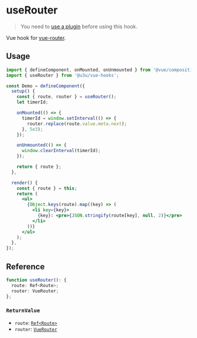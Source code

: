 # useRouter

> You need to [use a plugin](https://github.com/u3u/vue-hooks#usage) before using this hook.

Vue hook for [vue-router](https://router.vuejs.org).

## Usage

```jsx {6,11,19,23}
import { defineComponent, onMounted, onUnmounted } from '@vue/composition-api';
import { useRouter } from '@u3u/vue-hooks';

const Demo = defineComponent({
  setup() {
    const { route, router } = useRouter();
    let timerId;

    onMounted(() => {
      timerId = window.setInterval(() => {
        router.replace(route.value.meta.next);
      }, 5e3);
    });

    onUnmounted(() => {
      window.clearInterval(timerId);
    });

    return { route };
  },

  render() {
    const { route } = this;
    return (
      <ul>
        {Object.keys(route).map((key) => (
          <li key={key}>
            {key}: <pre>{JSON.stringify(route[key], null, 2)}</pre>
          </li>
        ))}
      </ul>
    );
  },
});
```

## Reference

```typescript
function useRouter(): {
  route: Ref<Route>;
  router: VueRouter;
};
```

### `ReturnValue`

- `route`: [`Ref<Route>`](https://router.vuejs.org/api/#route-object-properties)
- `router`: [`VueRouter`](https://router.vuejs.org/api/#router-instance-methods)
